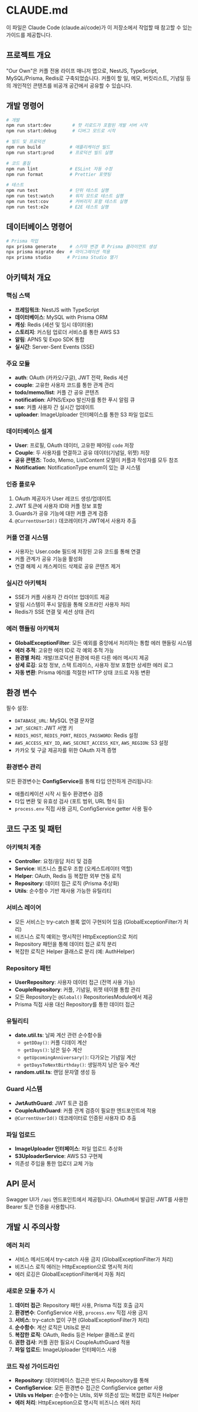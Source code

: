 # CLAUDE.md

이 파일은 Claude Code (claude.ai/code)가 이 저장소에서 작업할 때 참고할 수 있는 가이드를 제공합니다.

## 프로젝트 개요

"Our Own"은 커플 전용 라이프 매니저 앱으로, NestJS, TypeScript, MySQL/Prisma, Redis로 구축되었습니다. 커플이 할 일, 메모, 버킷리스트, 기념일 등의 개인적인 콘텐츠를 비공개 공간에서 공유할 수 있습니다.

## 개발 명령어

```bash
# 개발
npm run start:dev        # 핫 리로드가 포함된 개발 서버 시작
npm run start:debug      # 디버그 모드로 시작

# 빌드 및 프로덕션
npm run build           # 애플리케이션 빌드
npm run start:prod      # 프로덕션 빌드 실행

# 코드 품질
npm run lint            # ESLint 자동 수정
npm run format          # Prettier 포맷팅

# 테스트
npm run test            # 단위 테스트 실행
npm run test:watch      # 워치 모드로 테스트 실행
npm run test:cov        # 커버리지 포함 테스트 실행
npm run test:e2e        # E2E 테스트 실행
```

## 데이터베이스 명령어

```bash
# Prisma 작업
npx prisma generate     # 스키마 변경 후 Prisma 클라이언트 생성
npx prisma migrate dev  # 마이그레이션 적용
npx prisma studio      # Prisma Studio 열기
```

## 아키텍처 개요

### 핵심 스택

- **프레임워크**: NestJS with TypeScript
- **데이터베이스**: MySQL with Prisma ORM
- **캐싱**: Redis (세션 및 임시 데이터용)
- **스토리지**: 커스텀 업로더 서비스를 통한 AWS S3
- **알림**: APNS 및 Expo SDK 통합
- **실시간**: Server-Sent Events (SSE)

### 주요 모듈

- **auth**: OAuth (카카오/구글), JWT 전략, Redis 세션
- **couple**: 고유한 사용자 코드를 통한 관계 관리
- **todo/memo/list**: 커플 간 공유 콘텐츠
- **notification**: APNS/Expo 발신자를 통한 푸시 알림 큐
- **sse**: 커플 사용자 간 실시간 업데이트
- **uploader**: ImageUploader 인터페이스를 통한 S3 파일 업로드

### 데이터베이스 설계

- **User**: 프로필, OAuth 데이터, 고유한 페어링 `code` 저장
- **Couple**: 두 사용자를 연결하고 공유 데이터(기념일, 위젯) 저장
- **공유 콘텐츠**: Todo, Memo, ListContent 모델이 커플과 작성자를 모두 참조
- **Notification**: NotificationType enum이 있는 큐 시스템

### 인증 플로우

1. OAuth 제공자가 User 레코드 생성/업데이트
2. JWT 토큰에 사용자 ID와 커플 정보 포함
3. Guards가 공유 기능에 대한 커플 관계 검증
4. `@CurrentUserId()` 데코레이터가 JWT에서 사용자 추출

### 커플 연결 시스템

- 사용자는 User.code 필드에 저장된 고유 코드를 통해 연결
- 커플 관계가 공유 기능을 활성화
- 연결 해제 시 캐스케이드 삭제로 공유 콘텐츠 제거

### 실시간 아키텍처

- SSE가 커플 사용자 간 라이브 업데이트 제공
- 알림 시스템이 푸시 알림을 통해 오프라인 사용자 처리
- Redis가 SSE 연결 및 세션 상태 관리

### 에러 핸들링 아키텍처

- **GlobalExceptionFilter**: 모든 예외를 중앙에서 처리하는 통합 에러 핸들링 시스템
- **에러 추적**: 고유한 에러 ID로 각 예외 추적 가능
- **환경별 처리**: 개발/프로덕션 환경에 따른 다른 에러 메시지 제공
- **상세 로깅**: 요청 정보, 스택 트레이스, 사용자 정보 포함한 상세한 에러 로그
- **자동 변환**: Prisma 에러를 적절한 HTTP 상태 코드로 자동 변환

## 환경 변수

필수 설정:

- `DATABASE_URL`: MySQL 연결 문자열
- `JWT_SECRET`: JWT 서명 키
- `REDIS_HOST`, `REDIS_PORT`, `REDIS_PASSWORD`: Redis 설정
- `AWS_ACCESS_KEY_ID`, `AWS_SECRET_ACCESS_KEY`, `AWS_REGION`: S3 설정
- 카카오 및 구글 제공자를 위한 OAuth 자격 증명

### 환경변수 관리

모든 환경변수는 **ConfigService**를 통해 타입 안전하게 관리됩니다:
- 애플리케이션 시작 시 필수 환경변수 검증
- 타입 변환 및 유효성 검사 (포트 범위, URL 형식 등)
- `process.env` 직접 사용 금지, ConfigService getter 사용 필수

## 코드 구조 및 패턴

### 아키텍처 계층

- **Controller**: 요청/응답 처리 및 검증
- **Service**: 비즈니스 플로우 조합 (오케스트레이터 역할)
- **Helper**: OAuth, Redis 등 복잡한 외부 연동 로직
- **Repository**: 데이터 접근 로직 (Prisma 추상화)
- **Utils**: 순수함수 기반 재사용 가능한 유틸리티

### 서비스 레이어

- 모든 서비스는 try-catch 블록 없이 구현되어 있음 (GlobalExceptionFilter가 처리)
- 비즈니스 로직 예외는 명시적인 HttpException으로 처리
- Repository 패턴을 통해 데이터 접근 로직 분리
- 복잡한 로직은 Helper 클래스로 분리 (예: AuthHelper)

### Repository 패턴

- **UserRepository**: 사용자 데이터 접근 (전역 사용 가능)
- **CoupleRepository**: 커플, 기념일, 위젯 테이블 통합 관리
- 모든 Repository는 `@Global()` RepositoriesModule에서 제공
- Prisma 직접 사용 대신 Repository를 통한 데이터 접근

### 유틸리티

- **date.util.ts**: 날짜 계산 관련 순수함수들
  - `getDDay()`: 커플 디데이 계산
  - `getDays()`: 남은 일수 계산  
  - `getUpcomingAnniversary()`: 다가오는 기념일 계산
  - `getDaysToNextBirthday()`: 생일까지 남은 일수 계산
- **random.util.ts**: 랜덤 문자열 생성 등

### Guard 시스템

- **JwtAuthGuard**: JWT 토큰 검증
- **CoupleAuthGuard**: 커플 관계 검증이 필요한 엔드포인트에 적용
- `@CurrentUserId()` 데코레이터로 인증된 사용자 ID 추출

### 파일 업로드

- **ImageUploader 인터페이스**: 파일 업로드 추상화
- **S3UploaderService**: AWS S3 구현체
- 의존성 주입을 통한 업로더 교체 가능

## API 문서

Swagger UI가 `/api` 엔드포인트에서 제공됩니다. OAuth에서 발급된 JWT를 사용한 Bearer 토큰 인증을 사용합니다.

## 개발 시 주의사항

### 에러 처리

- 서비스 메서드에서 try-catch 사용 금지 (GlobalExceptionFilter가 처리)
- 비즈니스 로직 에러는 HttpException으로 명시적 처리
- 에러 로깅은 GlobalExceptionFilter에서 자동 처리

### 새로운 모듈 추가 시

1. **데이터 접근**: Repository 패턴 사용, Prisma 직접 호출 금지
2. **환경변수**: ConfigService 사용, `process.env` 직접 사용 금지  
3. **서비스**: try-catch 없이 구현 (GlobalExceptionFilter가 처리)
4. **순수함수**: 계산 로직은 Utils로 분리
5. **복잡한 로직**: OAuth, Redis 등은 Helper 클래스로 분리
6. **권한 검사**: 커플 권한 필요시 CoupleAuthGuard 적용
7. **파일 업로드**: ImageUploader 인터페이스 사용

### 코드 작성 가이드라인

- **Repository**: 데이터베이스 접근은 반드시 Repository를 통해
- **ConfigService**: 모든 환경변수 접근은 ConfigService getter 사용
- **Utils vs Helper**: 순수함수는 Utils, 외부 의존성 있는 복잡한 로직은 Helper
- **에러 처리**: HttpException으로 명시적 비즈니스 에러 처리
